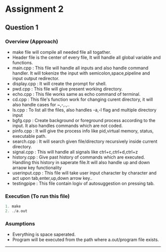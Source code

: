 # Assignment 2

## Question 1

### Overview (Approach) 
- make file will compile all needed file all togather.
- Header file is the center of every file, It will handle all global variable and functions.
- main.cpp : This file will handle all inputs and also handle command handler. It will tokenize the input with semicolon,space,pipeline and input output redirector.
- display.cpp : It will create the prompt for shell.
- pwd.cpp : This file will give present working directory.
- echo.cpp : This file works same as echo command of terminal. 
- cd.cpp : This file's function work for changing curent directory, it will also handle cases for ~,-,.,.. 
- ls.cpp : To list all the files, also handles -a,-l flag and multiple directory input
- bgfg.cpp : Create background or foreground process according to the input. It also handles commands which are not coded.
- pinfo.cpp : It will give the process info like pid,virtual memory, status, executable path.
- search.cpp : It will search given file/directory recursively inside current directory.
- signal.cpp : This will handle all signals like ctrl+c,ctrl+d,ctrl+z
- history.cpp : Give past history of commands which are executed. Handling this history in saperate file.It will also handle up and down arraow key functionality
- userinput.cpp : This file will take user input character by character and act upon tab,enter,up,down arrow key..
- testingpipe : This file contain logiv of autosuggestion on pressing tab.

### Execution (To run this file)
```c++
1. make
2. ./a.out
```

### Asumptions 
- Everything is space saperated.
- Program will be executed from the path where a.out/program file exists.
***
